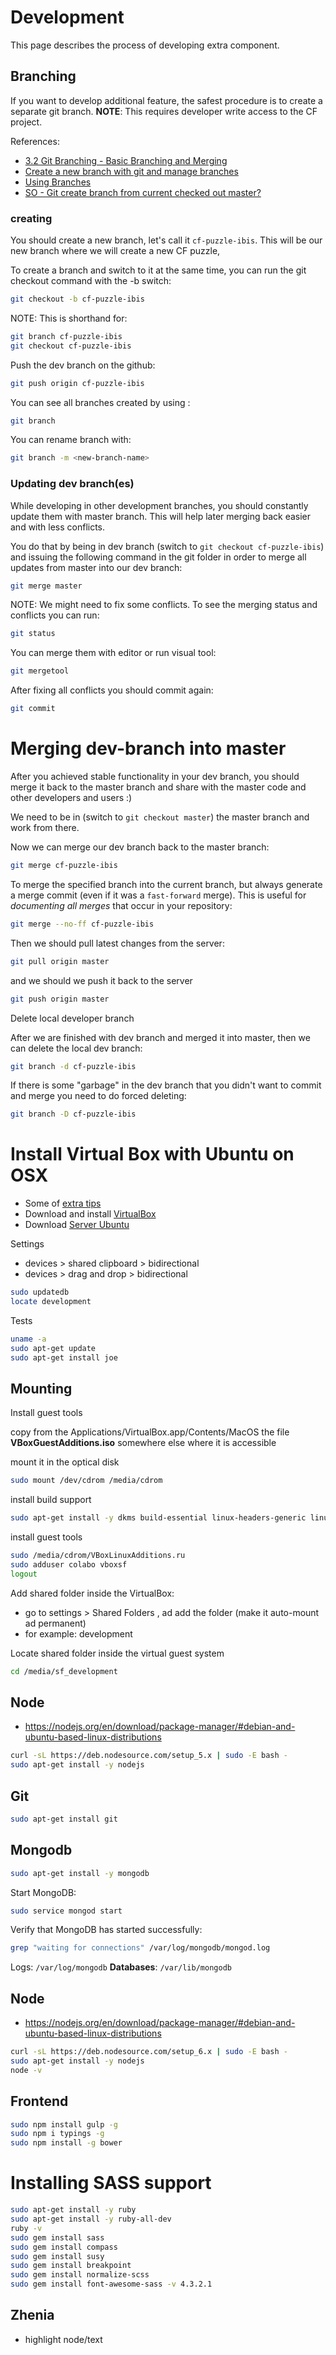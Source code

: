 # Development

This page describes the process of developing extra component.

## Branching

If you want to develop additional feature, the safest procedure is to create a separate git branch. **NOTE**: This requires developer write access to the CF project.

References:
+ [3.2 Git Branching - Basic Branching and Merging](https://git-scm.com/book/en/v2/Git-Branching-Basic-Branching-and-Merging)
+ [Create a new branch with git and manage branches](https://github.com/Kunena/Kunena-Forum/wiki/Create-a-new-branch-with-git-and-manage-branches)
+ [Using Branches](https://www.atlassian.com/git/tutorials/using-branches/)
+ [SO - Git create branch from current checked out master?](http://stackoverflow.com/questions/1453129/git-create-branch-from-current-checked-out-master)

### creating

You should create a new branch, let's call it `cf-puzzle-ibis`. This will be our new branch where we will create a new CF puzzle,

To create a branch and switch to it at the same time, you can run the git checkout command with the -b switch:

```sh
git checkout -b cf-puzzle-ibis
```

NOTE: This is shorthand for:

```sh
git branch cf-puzzle-ibis
git checkout cf-puzzle-ibis
```

Push the dev branch on the github:

```sh
git push origin cf-puzzle-ibis
```

You can see all branches created by using :

```sh
git branch
```

You can rename branch with:

```sh
git branch -m <new-branch-name>
```

### Updating dev branch(es)

While developing in other development branches, you should constantly update them with master branch. This will help later merging back easier and with less conflicts.

You do that by being in dev branch (switch to `git checkout cf-puzzle-ibis`) and issuing the following command in the git folder in order to merge all updates from master into our dev branch:

```sh
git merge master
```

NOTE: We might need to fix some conflicts. To see the merging status and conflicts you can run:

```sh
git status
```

You can merge them with editor or run visual tool:

```sh
git mergetool
```

After fixing all conflicts you should commit again:

```sh
git commit
```

# Merging dev-branch into master

After you achieved stable functionality in your dev branch, you should merge it back to the master branch and share with the master code and other developers and users :)

We need to be in (switch to `git checkout master`) the master branch and work from
there.

Now we can merge our dev branch back to the master branch:

```sh
git merge cf-puzzle-ibis
```

To merge the specified branch into the current branch, but always generate a merge commit (even if it was a `fast-forward` merge). This is useful for *documenting all merges* that occur in your repository:

```sh
git merge --no-ff cf-puzzle-ibis
```


Then we should pull latest changes from the server:

```sh
git pull origin master
```

and we should we push it back to the server

```sh
git push origin master
```

Delete local developer branch

After we are finished with dev branch and merged it into master, then we can delete the local dev branch:

```sh
git branch -d cf-puzzle-ibis
```

If there is some "garbage" in the dev branch that you didn't want to commit and merge you need to do forced deleting:

```sh
git branch -D cf-puzzle-ibis
```

# Install Virtual Box with Ubuntu on OSX

- Some of [extra tips](https://www.lifewire.com/run-ubuntu-within-windows-virtualbox-2202098)
- Download and install [VirtualBox](https://www.virtualbox.org/wiki/Downloads)
- Download [Server Ubuntu](https://www.ubuntu.com/download/server)

Settings

- devices > shared clipboard > bidirectional
- devices > drag and drop > bidirectional

```sh
sudo updatedb
locate development
```



Tests

```sh
uname -a
sudo apt-get update
sudo apt-get install joe
```

## Mounting

Install guest tools

copy from the Applications/VirtualBox.app/Contents/MacOS the file **VBoxGuestAdditions.iso** somewhere else where it is accessible

mount it in the optical disk

```sh
sudo mount /dev/cdrom /media/cdrom
```

install build support

```sh
sudo apt-get install -y dkms build-essential linux-headers-generic linux-headers-$(uname -r)
```



install guest tools

```sh
sudo /media/cdrom/VBoxLinuxAdditions.ru
sudo adduser colabo vboxsf
logout
```

Add shared folder inside the VirtualBox:

- go to settings > Shared Folders , ad add the folder (make it auto-mount ad permanent)
- for example: development

Locate shared folder inside the virtual guest system

```sh
cd /media/sf_development
```

## Node

- https://nodejs.org/en/download/package-manager/#debian-and-ubuntu-based-linux-distributions

``````sh
curl -sL https://deb.nodesource.com/setup_5.x | sudo -E bash -
sudo apt-get install -y nodejs
``````

## Git

```sh
sudo apt-get install git
```

## Mongodb

```sh
sudo apt-get install -y mongodb
```

Start MongoDB: 

```sh
sudo service mongod start
```

Verify that MongoDB has started successfully:

```sh
grep "waiting for connections" /var/log/mongodb/mongod.log
```

Logs: `/var/log/mongodb`
**Databases**: `/var/lib/mongodb`

## Node

- https://nodejs.org/en/download/package-manager/#debian-and-ubuntu-based-linux-distributions

```sh
curl -sL https://deb.nodesource.com/setup_6.x | sudo -E bash -
sudo apt-get install -y nodejs
node -v
```

## Frontend

```sh
sudo npm install gulp -g
sudo npm i typings -g
sudo npm install -g bower
```



# Installing SASS support

```sh
sudo apt-get install -y ruby
sudo apt-get install -y ruby-all-dev
ruby -v
sudo gem install sass
sudo gem install compass
sudo gem install susy
sudo gem install breakpoint
sudo gem install normalize-scss
sudo gem install font-awesome-sass -v 4.3.2.1
```

## Zhenia

+ highlight node/text
